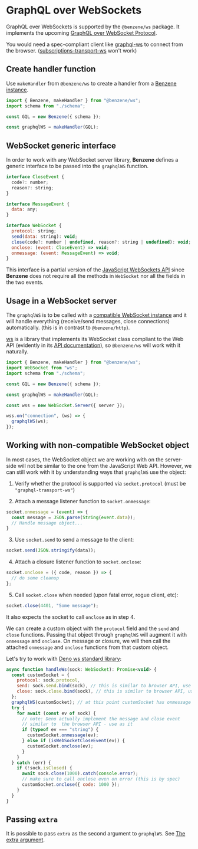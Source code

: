 # GraphQL over WebSockets

GraphQL over WebSockets is supported by the `@benzene/ws` package. It implements the upcoming [GraphQL over WebSocket Protocol](https://github.com/enisdenjo/graphql-ws/blob/master/PROTOCOL.md).

You would need a spec-compliant client like [graphql-ws](https://github.com/enisdenjo/graphql-ws#use-the-client) to connect from the browser. ([subscriptions-transport-ws](https://github.com/apollographql/subscriptions-transport-ws) won't work)

## Create handler function

Use `makeHandler` from `@benzene/ws` to create a handler from a [Benzene instance](/reference/benzene).

```js
import { Benzene, makeHandler } from "@benzene/ws";
import schema from "./schema";

const GQL = new Benzene({ schema });

const graphqlWS = makeHandler(GQL);
```

## WebSocket generic interface

In order to work with any WebSocket server library, **Benzene** defines a generic interface to be passed into the `graphqlWS` function.

```js
interface CloseEvent {
  code?: number;
  reason?: string;
}

interface MessageEvent {
  data: any;
}

interface WebSocket {
  protocol: string;
  send(data: string): void;
  close(code?: number | undefined, reason?: string | undefined): void;
  onclose: (event: CloseEvent) => void;
  onmessage: (event: MessageEvent) => void;
}
```

This interface is a partial version of the [JavaScript WebSockets API](https://developer.mozilla.org/en-US/docs/Web/API/WebSocket) since **Benzene** does not require all the methods in `WebSocket` nor all the fields in the two events.

## Usage in a WebSocket server

The `graphqlWS` is to be called with a [compatible WebSocket instance](#websocket-generic-interface) and it will handle everything (receive/send messages, close connections) automatically. (this is in contrast to `@benzene/http`).

[ws](https://github.com/websockets/ws) is a library that implements its WebSocket class compliant to the Web API (evidently in its [API documentation](https://github.com/websockets/ws/blob/master/doc/ws.md#class-websocket)), so `@benzene/ws` will work with it naturally.

```js
import { Benzene, makeHandler } from "@benzene/ws";
import WebSocket from "ws";
import schema from "./schema";

const GQL = new Benzene({ schema });

const graphqlWS = makeHandler(GQL);

const wss = new WebSocket.Server({ server });

wss.on("connection", (ws) => {
  graphqlWS(ws);
});
```

## Working with non-compatible WebSocket object

In most cases, the WebSocket object we are working with on the server-side will not be similar to the one from the JavaScript Web API. However, we can still work with it by understanding ways that `graphqlWS` use the object:

1) Verify whether the protocol is supported via `socket.protocol` (must be `"graphql-transport-ws"`)

2) Attach a message listener function to `socket.onmessage`:

```js
socket.onmessage = (event) => {
  const message = JSON.parse(String(event.data));
  // Handle message object...
}
```

3) Use `socket.send` to send a message to the client:

```js
socket.send(JSON.stringify(data));
```

4) Attach a closure listener function to `socket.onclose`:

```js
socket.onclose = ({ code, reason }) => {
  // do some cleanup
};
```

5) Call `socket.close` when needed (upon fatal error, rogue client, etc):

```js
socket.close(4401, "Some message");
```

It also expects the socket to call `onclose` as in step 4.

We can create a custom object with the `protocol` field and the `send` and `close` functions. Passing that object through `graphqlWS` will augment it with `onmessage` and `onclose`. On message or closure, we will then call the attached `onmessage` and `onclose` functions from that custom object.

Let's try to work with [Deno ws standard library](https://deno.land/std@0.84.0/ws):

```js
async function handleWs(sock: WebSocket): Promise<void> {
  const customSocket = {
    protocol: sock.protocol,
    send: sock.send.bind(sock), // this is similar to browser API, use as it
    close: sock.close.bind(sock), // this is similar to browser API, use as it
  };
  graphqlWS(customSocket); // at this point customSocket has onmessage and onclose
  try {
    for await (const ev of sock) {
      // note: Deno actually implement the message and close event
      // similar to  the browser API - use as it
      if (typeof ev === "string") {
        customSocket.onmessage(ev);
      } else if (isWebSocketCloseEvent(ev)) {
        customSocket.onclose(ev);
      }
    }
  } catch (err) {
    if (!sock.isClosed) {
      await sock.close(1000).catch(console.error);
      // make sure to call onclose even on error (this is by spec)
      customSocket.onclose({ code: 1000 });
    }
  }
}
```

## Passing `extra`

It is possible to pass `extra` as the second argument to `graphqlWS`. See [The extra argument](/reference/packages#the-extra-argument).